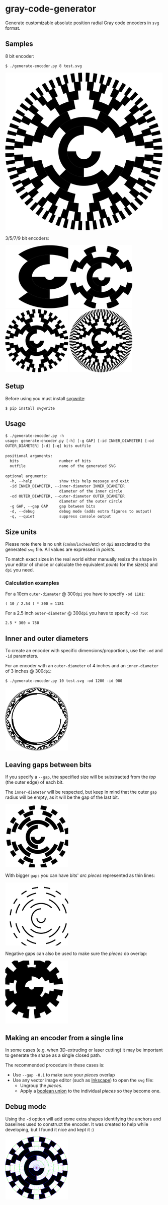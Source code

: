 # gray-code-generator

Generate customizable absolute position radial Gray code encoders in `svg` format.

## Samples

8 bit encoder:
```
$ ./generate-encoder.py 8 test.svg
```
<img src="docs/resources/images/sample.svg" width="500" height="500"/>

3/5/7/9 bit encoders:

<img src="docs/resources/images/3-bit.svg" width="200" height="200"/>
<img src="docs/resources/images/5-bit.svg" width="200" height="200"/>
<img src="docs/resources/images/7-bit.svg" width="200" height="200"/>
<img src="docs/resources/images/9-bit.svg" width="200" height="200"/>


## Setup
Before using you must install [svgwrite](https://pypi.org/project/svgwrite/):

```
$ pip install svgwrite
```

## Usage

```
$ ./generate-encoder.py -h
usage: generate-encoder.py [-h] [-g GAP] [-id INNER_DIAMETER] [-od OUTER_DIAMETER] [-d] [-q] bits outfile

positional arguments:
  bits                  number of bits
  outfile               name of the generated SVG

optional arguments:
  -h, --help            show this help message and exit
  -id INNER_DIAMETER, --inner-diameter INNER_DIAMETER
                        diameter of the inner circle
  -od OUTER_DIAMETER, --outer-diameter OUTER_DIAMETER
                        diameter of the outer circle
  -g GAP, --gap GAP     gap between bits
  -d, --debug           debug mode (adds extra figures to output)
  -q, --quiet           suppress console output
```

## Size units
Please note there is no unit (`cm`/`mm`/`inches`/etc) or `dpi` associated to the generated `svg` file. All values are expressed in _points_.

To match exact sizes in the real world either manually resize the shape in your editor of choice or calculate the equivalent _points_ for the size(s) and `dpi` you need.

### Calculation examples
For a 10cm `outer-diameter` @ 300`dpi` you have to specify `-od 1181`:
```
( 10 / 2.54 ) * 300 = 1181
```

For a 2.5 inch `outer-diameter` @ 300`dpi` you have to specify `-od 750`:
```
2.5 * 300 = 750
```

## Inner and outer diameters
To create an encoder with specific dimensions/proportions, use the `-od` and `-id` parameters.

For an encoder with an `outer-diameter` of 4 inches and an `inner-diameter` of 3 inches @ 300`dpi`:

```
$ ./generate-encoder.py 10 test.svg -od 1200 -id 900
```
<img src="docs/resources/images/id-od.svg" width="200" height="200"/>


## Leaving gaps between bits

If you specify a `--gap`, the specified size will be substracted from the _top_ (the outer edge) of each bit.

The `inner-diameter` will be respected, but keep in mind that the outer `gap` radius will be empty, as it will be the gap of the last bit.

<img src="docs/resources/images/gap-1.svg" width="200" height="200"/>

With bigger `gaps` you can have bits' _arc pieces_ represented as thin lines:

<img src="docs/resources/images/gap-2.svg" width="200" height="200"/>

Negative gaps can also be used to make sure the _pieces_ do overlap:

<img src="docs/resources/images/gap-3.svg" width="200" height="200"/>


## Making an encoder from a single line

In some cases (e.g. when 3D-extruding or laser cutting) it may be important to generate the shape as a single closed path.

The recommended procedure in these cases is:
* Use `--gap -0.1` to make sure your _pieces_ overlap
* Use any vector image editor (such as [Inkscape](https://inkscape.org/)) to open the `svg` file:
  * Ungroup the _pieces_.
  * Apply a [boolean union](https://inkscape-manuals.readthedocs.io/en/latest/boolean-operations.html?highlight=union#boolean-operations) to the individual _pieces_ so they become one.

## Debug mode

Using the `-d` option will add some extra shapes identifying the anchors and baselines used to construct the encoder. It was created to help while developing, but I found it nice and kept it :)

<img src="docs/resources/images/debug.svg" width="200" height="200"/>

